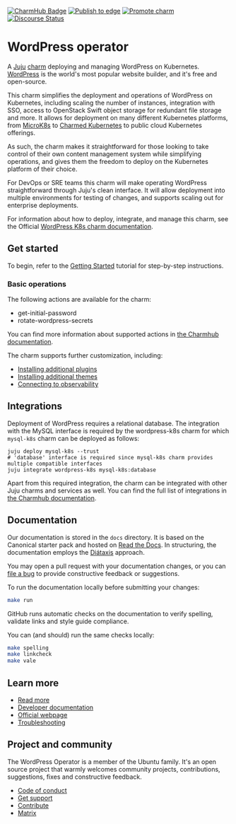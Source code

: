 [![CharmHub Badge](https://charmhub.io/wordpress-k8s/badge.svg)](https://charmhub.io/wordpress-k8s)
[![Publish to edge](https://github.com/canonical/wordpress-k8s-operator/actions/workflows/publish_charm.yaml/badge.svg)](https://github.com/canonical/wordpress-k8s-operator/actions/workflows/publish_charm.yaml)
[![Promote charm](https://github.com/canonical/wordpress-k8s-operator/actions/workflows/promote_charm.yaml/badge.svg)](https://github.com/canonical/wordpress-k8s-operator/actions/workflows/promote_charm.yaml)
[![Discourse Status](https://img.shields.io/discourse/status?server=https%3A%2F%2Fdiscourse.charmhub.io&style=flat&label=CharmHub%20Discourse)](https://discourse.charmhub.io)

# WordPress operator

A [Juju](https://juju.is/) [charm](https://documentation.ubuntu.com/juju/3.6/reference/charm/) deploying and managing WordPress on Kubernetes. [WordPress](https://wordpress.com) is the world's most popular website builder, and it's free and open-source.

This charm simplifies the deployment and operations of WordPress on Kubernetes,
including scaling the number of instances, integration with SSO, 
access to OpenStack Swift object storage for redundant file storage and more.
It allows for deployment on many different Kubernetes platforms, 
from [MicroK8s](https://microk8s.io/) to [Charmed Kubernetes](https://ubuntu.com/kubernetes) 
to public cloud Kubernetes offerings.

As such, the charm makes it straightforward for those looking to take control of their own content management system while simplifying operations, 
and gives them the freedom to deploy on the Kubernetes platform of their choice.

For DevOps or SRE teams this charm will make operating WordPress straightforward through Juju's clean interface.
It will allow deployment into multiple environments for testing of changes, 
and supports scaling out for enterprise deployments.

For information about how to deploy, integrate, and manage this charm, see the Official [WordPress K8s charm documentation](https://documentation.ubuntu.com/wordpress-k8s-charm/latest/).

## Get started

To begin, refer to the [Getting Started](docs/tutorial.md) tutorial for step-by-step instructions.

### Basic operations

The following actions are available for the charm:
- get-initial-password
- rotate-wordpress-secrets

You can find more information about supported actions in [the Charmhub documentation](https://charmhub.io/wordpress-k8s/actions).

The charm supports further customization, including:
- [Installing additional plugins](docs/how-to/install-plugins.md)
- [Installing additional themes](docs/how-to/install-themes.md)
- [Connecting to observability](docs/how-to/integrate-with-cos.md)

## Integrations

Deployment of WordPress requires a relational database. The integration with the MySQL interface is required by the wordpress-k8s charm for which `mysql-k8s` charm can be deployed as follows:

```
juju deploy mysql-k8s --trust
# 'database' interface is required since mysql-k8s charm provides multiple compatible interfaces
juju integrate wordpress-k8s mysql-k8s:database
```

Apart from this required integration, the charm can be integrated with other Juju charms and services as well. You can find the full list of integrations in [the Charmhub documentation](https://charmhub.io/wordpress-k8s/integrations).

## Documentation

Our documentation is stored in the `docs` directory.
It is based on the Canonical starter pack
and hosted on [Read the Docs](https://about.readthedocs.com/). In structuring,
the documentation employs the [Diátaxis](https://diataxis.fr/) approach.

You may open a pull request with your documentation changes, or you can
[file a bug](https://github.com/canonical/wordpress-k8s-operator/issues) to provide constructive feedback or suggestions.

To run the documentation locally before submitting your changes:

```bash
make run
```

GitHub runs automatic checks on the documentation
to verify spelling, validate links and style guide compliance.

You can (and should) run the same checks locally:

```bash
make spelling
make linkcheck
make vale
```

## Learn more

- [Read more](https://documentation.ubuntu.com/wordpress-k8s-charm/latest/)
- [Developer documentation](https://codex.wordpress.org/Developer_Documentation)
- [Official webpage](https://wordpress.com)
- [Troubleshooting](https://matrix.to/#/#charmhub-charmdev:ubuntu.com)

## Project and community

The WordPress Operator is a member of the Ubuntu family. 
It's an open source project that warmly welcomes community projects, contributions, suggestions, fixes and constructive feedback.

- [Code of conduct](https://ubuntu.com/community/code-of-conduct)
- [Get support](https://discourse.charmhub.io/)
- [Contribute](CONTRIBUTING.md)
- [Matrix](https://matrix.to/#/#charmhub-charmdev:ubuntu.com)

